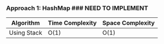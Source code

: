 ### Approach 1: HashMap  ### NEED TO IMPLEMENT

| Algorithm              | Time Complexity          | Space Complexity  |
|----------------------- | ------------------------ | ----------------- |
| Using Stack            | O(1)                     | O(1)              |

